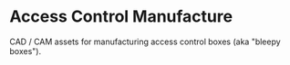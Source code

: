 # Access Control Manufacture

CAD / CAM assets for manufacturing access control boxes (aka "bleepy boxes").


